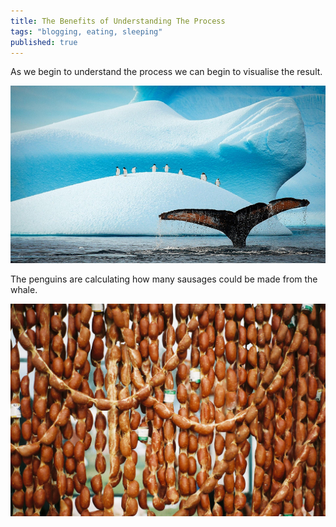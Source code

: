 ```yaml
---
title: The Benefits of Understanding The Process
tags: "blogging, eating, sleeping"
published: true
---
```



As we begin to understand the process we can begin to visualise the result.

![](/uploads/fd802a72-54a7-444f-ba64-1548c7494010.jpg)

The penguins are calculating how many sausages could be made from the whale.

![](/uploads/versions/sausages---(----1818-1228)---.jpg)
